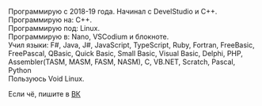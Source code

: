 Программирую с 2018-19 года. Начинал с DevelStudio и C++.  
Программирую на: C++.  
Программирую под: Linux.  
Программирую в: Nano, VSCodium и блокноте.  
Учил языки: F#, Java, J#, JavaScript, TypeScript, Ruby, Fortran, FreeBasic, FreePascal, QBasic, Quick Basic, Small Basic, Visual Basic, Delphi, PHP, Assembler(TASM, MASM, FASM, NASM), C, VB.NET, Scratch, Pascal, Python  
Пользуюсь Void Linux.  
  
Если чё, пишите в [ВК](https://vk.com/fanatscoc174)
